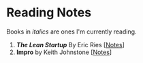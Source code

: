 Reading Notes
=============

Books in *italics* are ones I'm currently reading.

1. ***The Lean Startup*** By Eric Ries
   [[Notes](http://github.com/GLips/Reading_Notes/blob/master/The_Lean_Startup.md)]
2. **Impro** by Keith Johnstone
   [[Notes](http://github.com/GLips/Reading_Notes/blob/master/Impro.md)]
